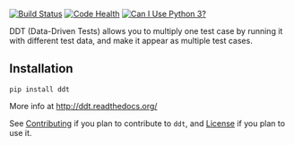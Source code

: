 [![Build Status](https://travis-ci.org/txels/ddt.png)](https://travis-ci.org/bulkan/ddt)
[![Code Health](https://landscape.io/github/txels/ddt/master/landscape.svg)](https://landscape.io/github/txels/ddt/master)
[![Can I Use Python 3?](https://caniusepython3.com/project/ddt.svg)](https://caniusepython3.com/project/ddt)

DDT (Data-Driven Tests) allows you to multiply one test case
by running it with different test data, and make it appear as
multiple test cases.

Installation
------------

```pip install ddt```

More info at http://ddt.readthedocs.org/

See [Contributing](CONTRIBUTING.md) if you plan to contribute to `ddt`,
and [License](LICENSE.md) if you plan to use it.
